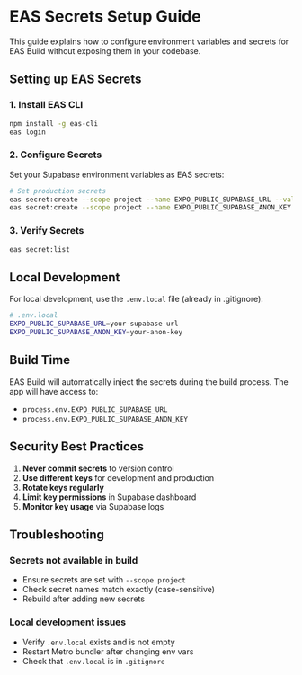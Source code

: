# EAS Secrets Setup Guide

<overview>
This guide explains how to configure environment variables and secrets for EAS Build without exposing them in your codebase.

## Setting up EAS Secrets

### 1. Install EAS CLI
```bash
npm install -g eas-cli
eas login
```

### 2. Configure Secrets
Set your Supabase environment variables as EAS secrets:

```bash
# Set production secrets
eas secret:create --scope project --name EXPO_PUBLIC_SUPABASE_URL --value "your-supabase-url"
eas secret:create --scope project --name EXPO_PUBLIC_SUPABASE_ANON_KEY --value "your-anon-key"
```

### 3. Verify Secrets
```bash
eas secret:list
```

## Local Development

For local development, use the `.env.local` file (already in .gitignore):

```bash
# .env.local
EXPO_PUBLIC_SUPABASE_URL=your-supabase-url
EXPO_PUBLIC_SUPABASE_ANON_KEY=your-anon-key
```

## Build Time

EAS Build will automatically inject the secrets during the build process. The app will have access to:
- `process.env.EXPO_PUBLIC_SUPABASE_URL`
- `process.env.EXPO_PUBLIC_SUPABASE_ANON_KEY`

## Security Best Practices

1. **Never commit secrets** to version control
2. **Use different keys** for development and production
3. **Rotate keys regularly**
4. **Limit key permissions** in Supabase dashboard
5. **Monitor key usage** via Supabase logs

## Troubleshooting

### Secrets not available in build
- Ensure secrets are set with `--scope project`
- Check secret names match exactly (case-sensitive)
- Rebuild after adding new secrets

### Local development issues
- Verify `.env.local` exists and is not empty
- Restart Metro bundler after changing env vars
- Check that `.env.local` is in `.gitignore`
</overview>
